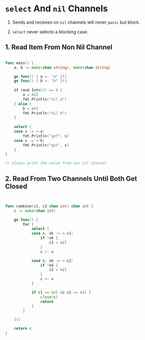# `select` And `nil` Channels

1. Sends and receives on `nil` channels will never `panic` but block.

2. `select` never selects a blocking case.

## 1. Read Item From Non Nil Channel

```go

func main() {
    a, b := make(chan string), make(chan string)

    go func() { a <- "a" }()
    go func() { b <- "b" }()
    
    if rand.Intn(2) == 0 {
        a = nil
        fmt.Println("nil a")
    } else {
        b = nil
        fmt.Println("nil b")
    }
    
    select {
    case s := <-a:
        fmt.Println("got", s)
    case s := <-b:
        fmt.Println("got", s)
    }
}

// always print the value from non nil channel

```

## 2. Read From Two Channels Until Both Get Closed

```go


func combine(c1, c2 chan int) chan int {
    c := make(chan int)

    go func() {
        for {
            select {
            case x, ok := <-c1:
                if !ok {
                    c1 = nil
                }
                c <- x

            case x, ok := <-c2:
                if !ok {
                    c2 = nil
                }
                c <- x
            }

            if c1 == nil && c2 == nil {
                close(c)
                return
            }
        }

    }()

    return c
}


```
